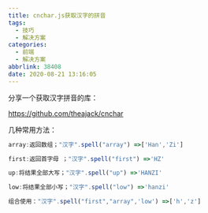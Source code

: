 ```yaml
---
title: cnchar.js获取汉字的拼音
tags:
  - 技巧
  - 解决方案
categories:
  - 前端
  - 解决方案
abbrlink: 38408
date: 2020-08-21 13:16:05
---
```


分享一个获取汉字拼音的库：

https://github.com/theajack/cnchar

<!-- more -->

几种常用方法：

```js
array:返回数组；"汉字".spell("array") =>['Han','Zi']

first:返回首字母 ；"汉字".spell("first") =>'HZ'

up:将结果全部大写；"汉字".spell("up") =>'HANZI'

low:将结果全部小写；"汉字".spell("low") =>'hanzi'

组合使用："汉字".spell("first","array",'low') =>['h','z']
```
